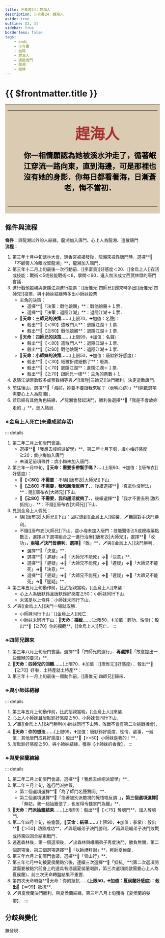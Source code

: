 ```yaml
---
title: 汗青書24：趕海人
description: 汗青書24：趕海人
aside: true
outline: [2, 3]
sidebar: true
borderless: false
tags:
    - ends
    - 汗青書
    - 結局
    - 趕海人
    - 遣散唐門
    - 龍湘
    - 結緣
---
```


# {{ $frontmatter.title }}

<table style="text-align:center;">
    <tr>
        <td WIDTH=565 BGCOLOR="#dacbb2">
            <hr><br>
            <font size="7" color="#a83232"><strong>&emsp;&emsp;趕海人</strong></font>
            <br>
            <br>
            <font size="5" color="000000">
            <strong>
            &emsp;&emsp;你一相情願認為她被溪水沖走了，循著岷<br>
            &emsp;&emsp;江穿流一路向東，直到海邊，可是那裡也<br>
            &emsp;&emsp;沒有她的身影．你每日都看著海，日漸蒼<br>
            &emsp;&emsp;老，悔不當初．<br>
            <br>
            </strong>
            </font>
            <hr>
        </td>
    </tr>
</table>

## 條件與流程

<strong>條件：</strong>與<Girl8Icon>龍湘</Girl8Icon>以外的人結緣，<Girl8Icon>龍湘</Girl8Icon>加入唐門、心上人為<Girl8Icon>龍湘</Girl8Icon>、遣散唐門<br>
**流程：**<br>

1. 第三年十月中旬武林大會，錦香宮被揭發後，<Girl8Icon>龍湘</Girl8Icon>來投靠唐門時，選擇**📖「不顧旁人冷眼收留龍湘」**，<Girl8Icon>龍湘</Girl8Icon>加入唐門．
2. 第三年十二月上旬最後一次行動前．[[李富貴]]好感度＜20、[[金烏上人]]存活或技能：戰術＜5或技能戰術＜8，學問＜60，進入無法成立西武林盟的唐門會議．
3. 進行戰他娘親與退隱江湖進行投票：[[唐惟元|四師兄]]歸來時多出[[唐惟元|四師兄]]投票，與<Girl0Icon>小師妹</Girl0Icon>結緣時多出<Girl0Icon>小師妹</Girl0Icon>投票
   + 主角的決策：
     + 選擇**📜「決策：戰他娘親」**：戰他娘親＋１票．
     + 選擇**📜「決策：退隱江湖」**：退隱江湖＋１票．
   + **🎲天命：三師兄的決策......**(上限70，➕加值：名聲)：
     + 骰出**🧾【＜60】遣散門人**：退隱江湖＋１票．
     + 骰出**🧾【≧60】戰他娘親**：退隱江湖＋１票．
   + **🎲天命：四師兄的決策......**(上限99，➕加值：名聲)：
     + 骰出**🧾【＜80】遣散門人**：退隱江湖＋１票．
     + 骰出**🧾【≧80】戰他娘親**：退隱江湖＋１票．
   + **🎲天命：小師妹的決策......**(上限50，➕加值：<Girl0Icon :size="`small`">唐默鈴</Girl0Icon>好感度)：
     + 骰出**🧾【＜30】紙被折成紙鶴了**：廢票．
     + 骰出**🧾【＜70】退隱江湖**：退隱江湖＋１票．
     + 骰出**🧾【≧70】跟師兄一樣**：主角的票數＋１．
4. 退隱江湖票數較多或票數相等與🗡️[[唐陞|三師兄]]決鬥勝利，決定遣散唐門．
5. 前往後山，選擇**📖「湘姊，妳要不要跟我來呢？（表明心跡）」**(開啟選項需要心上人為<Girl8Icon>龍湘</Girl8Icon>)．
6. 若已經有其他角色結緣，🗡️<Girl8Icon>龍湘</Girl8Icon>會發起決鬥，勝利後選擇**📖「我是不會放妳走的．」**，進入結局．

### ※金烏上人死亡(未達成就存活)
::: details
1. 第二年二月上旬唐門會議，
   + 選擇**📜「我想去崆峒派留學」**．第二年十月下旬，<Girl3Icon>虞小梅</Girl3Icon>好感度≧20：<Girl3Icon>虞小梅</Girl3Icon>加入唐門
   + 未滿足前項條件：<Girl3Icon>虞小梅</Girl3Icon>未加入唐門．
2. 第三年一月中旬，**🎲天命：需要多帶幫手嗎？....**(上限60、➕加值：[[唐布衣]]好感度）：
   + **🧾【＜80】不需要**：不隨[[唐布衣|大師兄]]下山．
   + **🧾【≧80】不需要，我和趙活就夠了．**，後續選擇**📖「真拿你沒辦法」**：隨[[唐布衣|大師兄]]下山．
   + **🧾【≧80】不需要，我和趙活就夠了．**，後續選擇**📖「我才不要去咧(激烈抵抗)」．**：不隨[[唐布衣|大師兄]]下山．
3. 見到金烏上人假死：
   + 隨[[唐布衣|大師兄]]下山：回程遭到[[金烏上人]]偷襲．🗡️無論對手決鬥勝利，
   + 不隨[[唐布衣|大師兄]]下山、<Girl3Icon>虞小梅</Girl3Icon>未加入唐門：技能醫術≧5或總毒藥點數≧，選擇以下選項組合之一進行治療[[唐布衣|大師兄]]，選擇**📖「收功」**，兩場🗡️決鬥皆勝利．選擇**📖「敢」**，🗡️與[[金烏上人]]決鬥勝利．
     + 選擇**📖「決意」**．
     + 選擇**📖「遲疑」**→**📖「大師兄不能死」**→**📖「決意」**．
     + 選擇**📖「遲疑」**→**📖「大師兄不能死」**→**📖「遲疑」**→**📖「大師兄不能死」**→**📖「決意」**．
     + 選擇**📖「遲疑」**→**📖「大師兄不能死」**→**📖「遲疑」**→**📖「大師兄不能死」**→**📖「遲疑」**．
4. 第三年五月上旬動作前，比武招親當晚，[[金烏上人]]來襲：
   + 心上人為<Girl0Icon>唐默鈴</Girl0Icon>且<Girl0Icon>唐默鈴</Girl0Icon>好感度≧50：<Girl0Icon>小師妹</Girl0Icon>同行下山．
   + 未滿足以上條件：<Girl0Icon>小師妹</Girl0Icon>未同行下山．
5. 🗡️與[[金烏上人]]決鬥一場就取勝．
   + <Girl0Icon>小師妹</Girl0Icon>同行下山：[[金烏上人]]死亡．
   + <Girl0Icon>小師妹</Girl0Icon>未同行下山：**🎲天命：攔截......**(上限50，➕加值：輕功、性情)：骰出**🧾【≧70】你的攔截**，[[金烏上人]]死亡．
::: 

### ※四師兄歸來
1. 第三年八月上旬唐門會議，選擇**📜「四師兄的遠行」**．再選擇**📖「故意提出一些難辦的要求」**．
2. **🎲天命：四師兄的回饋......**(上限70，➕加值：[[唐惟元]]好感度)： 骰出**🧾【≧70】好啦，土特產就土特產**：
3. 第三年十一月上旬最後一個動作前，[[唐惟元|四師兄]]歸來．

### ※與小師妹結緣
::: details
1. 第三年五月上旬動作前，比武招親當晚，[[金烏上人]]來襲．
2. 心上人<Girl0Icon>小師妹</Girl0Icon>且<Girl0Icon>唐默鈴</Girl0Icon>好感度≧50，<Girl0Icon>小師妹</Girl0Icon>會同行下山．
3. 🗡️跟[[金烏上人]]決鬥勝利(<Girl0Icon>小師妹</Girl0Icon>同行下山時，敗戰不會有第二次挑戰機會)．
4. **🎲天命：你的想法......**(上限99，➕加值：<Girl0Icon>唐默鈴</Girl0Icon>好感度、性情、處事，➖減值：其他唐門成員好感度)：骰出**🧾【>=50】小師妹是我的！**．
5. <Girl0Icon>唐默鈴</Girl0Icon>好感度≧60，與<Girl0Icon>小師妹</Girl0Icon>結緣，獲得【小師妹的香囊】，
:::

### ※與夏侯蘭結緣
::: details
1. 第二年二月上旬唐門會議，選擇**📜「我想去崆峒派留學」**．
2. 第二年三月上旬，進行門派抽籤，
   + 第二個選項選擇**📖「為了師門名聲贊同」**．
   + 第二個選項選擇**📖「抱著被別派敵視的覺悟唱反調．」**，第三個選項選擇**📖「無妨，我一起抽籤便了，也省得令魏掌門為難」**．
3. **🎲天命：門派抽籤結果......**(上限99)：骰出**🧾【＜75】奪魂門**，加入奪魂門．
4. 第二年四月上旬，被偷襲，**🎲天命：結果......**(上限90，➕加值：拳掌)：骰出**🧾【＞50】防禦成功**，🗡️與峨嵋弟子決鬥勝利，🗡️再與峨嵋弟子決鬥敗戰或待第四回合結束戰鬥．
5. 逃進森林後，第一個選項後，🗡️出森林與峨嵋弟子再度決鬥，勝負無關，第二個選項後，第三個選項選擇**📖「以師禮拜謝」**，拜師<Girl5Icon>夏侯蘭</Girl5Icon>．
6. 第三年六月上旬唐門會議，選擇**📜「雪山行」**．
7. 第三年七月中旬被<Girl5Icon>夏侯蘭</Girl5Icon>點穴後，連續三次選擇**📖「抵抗」**(第二次選項開啟需要被點穴前身上的道具有酒讓<Girl5Icon>夏侯蘭</Girl5Icon>喝醉，第三次選項開啟需要心上人為<Girl5Icon>夏侯蘭</Girl5Icon>)，前三次天命轉盤結果不重要．
8. 第四次天命轉盤**🎲天命：你的抵抗......**(上限50，➕加值：<Girl5Icon>夏侯蘭</Girl5Icon>好感度)：骰出**🧾【＝99】抵抗**．
9. 🗡️與<Girl5Icon>夏侯蘭</Girl5Icon>決鬥勝利，與<Girl5Icon>夏侯蘭</Girl5Icon>結緣，第三年八月上旬獲得【夏侯蘭的髮帶】．
:::

## 分歧與變化
無發現．
